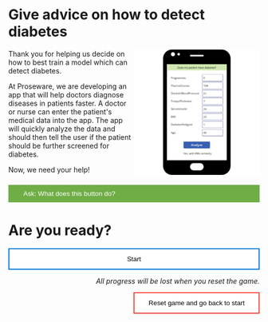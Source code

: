 <style>
.button  {
  color: white;
  width: 100%;
  padding: 8px 28px;
  background-color: #70AD47;
  transition-duration: 0.4s;
  text-align: left;
  border: 2px solid #70AD47;
  clear: right;
}
.button:hover  {
  background-color: #507E32;
  color: white; 
  border: 2px solid #507E32;
}
.answerbutton  {
  border: 2px solid #0078D4;
  color: black;
  width: 100%;
  padding: 12px 28px;
  background-color: white;
  border: 2px solid #0078D4;
  transition-duration: 0.4s;
}
.answerbutton:hover  {
  background-color: #0078D4;
  color: white; 
  border: 2px solid #0078D4;
}
.resetbutton  {
  border: none;
  color: black;
  float: right;
  padding: 12px 28px;
  background-color: white;
  border: 2px solid #f44336;
  transition-duration: 0.4s;
}
.resetbutton:hover  {
  background-color: #f44336;
  color: white; 
  border: 2px solid #f44336;
}
</style>

# Give advice on how to detect diabetes

<img style="float:right; width:50%; margin-bottom: 20px;" src="./media/mock-up-app.png" alt="Screenshot of app. User can put in medical information and select the button to analyze the data. The app then tells the user whether a patient has diabetes.">

Thank you for helping us decide on how to best train a model which can detect diabetes. 

At Proseware, we are developing an app that will help doctors diagnose diseases in patients faster. A doctor or nurse can enter the patient's medical data into the app. The app will quickly analyze the data and should then tell the user if the patient should be further screened for diabetes.

Now, we need your help! 

<button class="button" onclick="document.getElementById('id01').style.display='block'">Ask: What does this button do?</button>

<div id="id01" style="display:none;">
  <p>Remember you can click the green <b>Ask</b> button to get more information about the use case. You can choose how much extra information you need to answer each question.</p>
</div>

# Are you ready?

<button class="answerbutton" onclick="window.location.href='02';">Start</button>

<p style="text-align:right;"><i>All progress will be lost when you reset the game.</i></p>

<button class="resetbutton" onclick="window.location.href='../start-02-training';">Reset game and go back to start</button>


